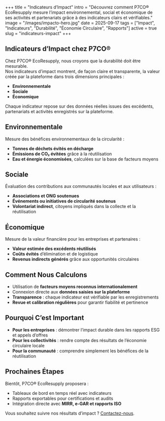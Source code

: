 +++
title = "Indicateurs d’Impact"
intro = "Découvrez comment P7CO® EcoResupply mesure l’impact environnemental, social et économique de ses activités et partenariats grâce à des indicateurs clairs et vérifiables."
image = "/images/impacto-hero.jpg"
date = 2025-09-17
tags = ["Impact", "Indicateurs", "Durabilité", "Économie Circulaire", "Rapports"]
active = true
slug = "indicateurs-impact"
+++

## Indicateurs d’Impact chez P7CO®

Chez P7CO® EcoResupply, nous croyons que la durabilité doit être mesurable.  
Nos indicateurs d’impact montrent, de façon claire et transparente, la valeur créée par la plateforme dans trois dimensions principales :

- **Environnementale**  
- **Sociale**  
- **Économique**  

Chaque indicateur repose sur des données réelles issues des excédents, partenariats et activités enregistrés sur la plateforme.

## Environnementale

Mesure des bénéfices environnementaux de la circularité :

- **Tonnes de déchets évités en décharge**  
- **Émissions de CO₂ évitées** grâce à la réutilisation  
- **Eau et énergie économisées**, calculées sur la base de facteurs moyens  

## Sociale

Évaluation des contributions aux communautés locales et aux utilisateurs :

- **Associations et ONG soutenues**  
- **Événements ou initiatives de circularité soutenus**  
- **Volontariat indirect**, citoyens impliqués dans la collecte et la réutilisation  

## Économique

Mesure de la valeur financière pour les entreprises et partenaires :

- **Valeur estimée des excédents réutilisés**  
- **Coûts évités** d’élimination et de logistique  
- **Revenus indirects générés** grâce aux opportunités circulaires  

## Comment Nous Calculons

- Utilisation de **facteurs moyens reconnus internationalement**  
- Connexion directe aux **données saisies sur la plateforme**  
- **Transparence** : chaque indicateur est vérifiable par les enregistrements  
- **Revue et calibration régulières** pour garantir fiabilité et pertinence  

## Pourquoi C’est Important

- **Pour les entreprises** : démontrer l’impact durable dans les rapports ESG et appels d’offres  
- **Pour les collectivités** : rendre compte des résultats de l’économie circulaire locale  
- **Pour la communauté** : comprendre simplement les bénéfices de la réutilisation  

## Prochaines Étapes

Bientôt, P7CO® EcoResupply proposera :

- Tableaux de bord en temps réel avec indicateurs  
- Rapports exportables pour certifications et audits  
- Intégration directe avec **MIRR, e-GAR et rapports ISO**  

Vous souhaitez suivre nos résultats d’impact ? [Contactez-nous](/fr/home/contact).
